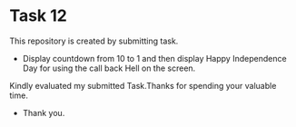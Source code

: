 # Task 12
This repository is created by submitting task.

- Display countdown from 10 to 1 and then display Happy Independence Day for using the call back Hell on the screen.


Kindly evaluated my submitted Task.Thanks for spending your valuable time.

 - Thank you.